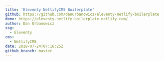 ```yaml
---
title: 'Eleventy NetlifyCMS Boilerplate'
github: https://github.com/danurbanowicz/eleventy-netlify-boilerplate
demo: https://eleventy-netlify-boilerplate.netlify.com/
author: Dan Urbanowicz
ssg:
  - Eleventy
cms:
  - NetlifyCMS
date: 2018-07-24T07:16:25Z
github_branch: master
---
```

